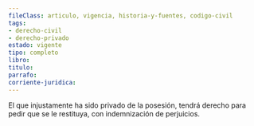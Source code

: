 ```yaml
---
fileClass: articulo, vigencia, historia-y-fuentes, codigo-civil
tags:
- derecho-civil
- derecho-privado
estado: vigente
tipo: completo
libro:
titulo:
parrafo:
corriente-juridica:
---
```

El que injustamente ha sido privado de la posesión, tendrá derecho para pedir que se le restituya, con indemnización de perjuicios.